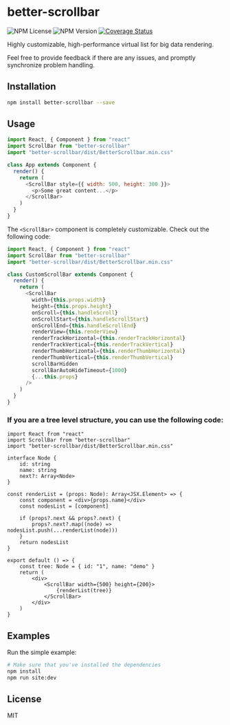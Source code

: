# better-scrollbar

![NPM License](https://img.shields.io/npm/l/better-scrollbar)
![NPM Version](https://img.shields.io/npm/v/better-scrollbar)
[![Coverage Status](https://coveralls.io/repos/github/kampiu/better-scrollbar/badge.svg?branch=master)](https://coveralls.io/github/kampiu/better-scrollbar?branch=master)

Highly customizable, high-performance virtual list for big data rendering.

Feel free to provide feedback if there are any issues, and promptly synchronize problem handling.

## Installation
```bash
npm install better-scrollbar --save
```

## Usage

```javascript
import React, { Component } from "react"
import ScrollBar from "better-scrollbar"
import "better-scrollbar/dist/BetterScrollbar.min.css"

class App extends Component {
  render() {
    return (
      <ScrollBar style={{ width: 500, height: 300 }}>
        <p>Some great content...</p>
      </ScrollBar>
    )
  }
}
```

The `<ScrollBar>` component is completely customizable. Check out the following code:

```javascript
import React, { Component } from "react"
import ScrollBar from "better-scrollbar"
import "better-scrollbar/dist/BetterScrollbar.min.css"

class CustomScrollBar extends Component {
  render() {
    return (
      <ScrollBar
        width={this.props.width}
        height={this.props.height}
        onScroll={this.handleScroll}
        onScrollStart={this.handleScrollStart}
        onScrollEnd={this.handleScrollEnd}
        renderView={this.renderView}
        renderTrackHorizontal={this.renderTrackHorizontal}
        renderTrackVertical={this.renderTrackVertical}
        renderThumbHorizontal={this.renderThumbHorizontal}
        renderThumbVertical={this.renderThumbVertical}
        scrollBarHidden
        scrollBarAutoHideTimeout={1000}
        {...this.props}
      />
    )
  }
}
```

### If you are a tree level structure, you can use the following code:

```tsx
import React from "react"
import ScrollBar from "better-scrollbar"
import "better-scrollbar/dist/BetterScrollbar.min.css"

interface Node {
	id: string
	name: string
	next?: Array<Node>
}

const renderList = (props: Node): Array<JSX.Element> => {
	const component = <div>{props.name}</div>
	const nodesList = [component]
	
	if (props?.next && props?.next) {
		props?.next?.map((node) => nodesList.push(...renderList(node)))
	}
	return nodesList
}

export default () => {
	const tree: Node = { id: "1", name: "demo" }
	return (
		<div>
			<ScrollBar width={500} height={200}>
				{renderList(tree)}
			</ScrollBar>
		</div>
	)
}

````

## Examples

Run the simple example:
```bash
# Make sure that you've installed the dependencies
npm install
npm run site:dev
```


## License

MIT
